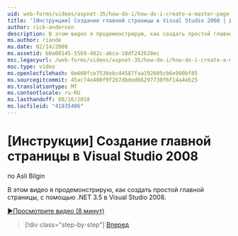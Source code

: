 ```yaml
---
uid: web-forms/videos/aspnet-35/how-do-i/how-do-i-create-a-master-page-in-visual-studio-2008
title: '[Инструкции] Создание главной страницы в Visual Studio 2008 | Документация Майкрософт'
author: rick-anderson
description: В этом видео я продемонстрирую, как создать простой главной страницы, с помощью .NET 3.5 в Visual Studio 2008.
ms.author: riande
ms.date: 02/14/2008
ms.assetid: b0a08145-5569-482c-abca-18df242628ec
msc.legacyurl: /web-forms/videos/aspnet-35/how-do-i/how-do-i-create-a-master-page-in-visual-studio-2008
msc.type: video
ms.openlocfilehash: 0e660fce7536ebc44587faa192605cb6e990bf85
ms.sourcegitcommit: 45ac74e400f9f2b7dbded66297730f6f14a4eb25
ms.translationtype: MT
ms.contentlocale: ru-RU
ms.lasthandoff: 08/16/2018
ms.locfileid: "41835406"
---
```

<a name="how-do-i-create-a-master-page-in-visual-studio-2008"></a>[Инструкции] Создание главной страницы в Visual Studio 2008
====================
по Asli Bilgin

В этом видео я продемонстрирую, как создать простой главной страницы, с помощью .NET 3.5 в Visual Studio 2008.

[&#9654;Просмотрите видео (8 минут)](https://channel9.msdn.com/Blogs/ASP-NET-Site-Videos/how-do-i-create-a-master-page-in-visual-studio-2008)

> [!div class="step-by-step"]
> [Вперед](how-do-i-create-nested-master-page-in-visual-studio-2008.md)
